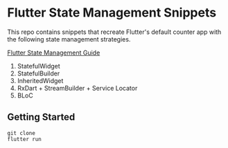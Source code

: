 # Flutter State Management Snippets

This repo contains snippets that recreate Flutter's default counter app with the following state management strategies. 

[Flutter State Management Guide](https://fireship.io/lessons/flutter-state-management-guide)

1. StatefulWidget
1. StatefulBuilder
1. InheritedWidget
1. RxDart + StreamBuilder + Service Locator
1. BLoC

## Getting Started

```
git clone
flutter run
```

